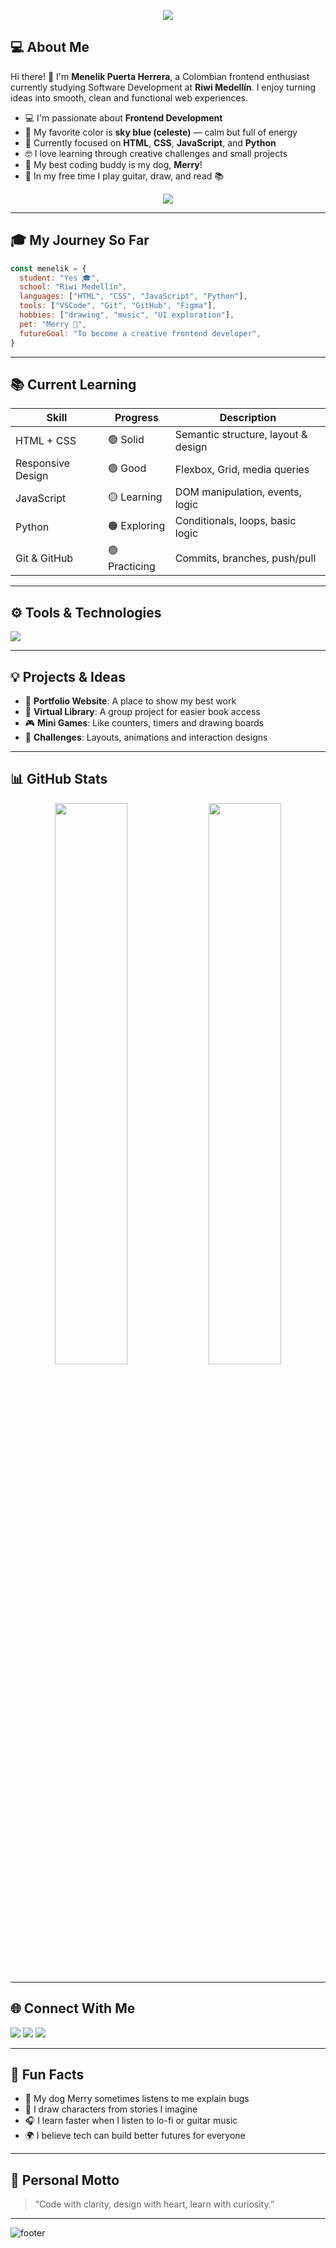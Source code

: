 <!-- Banner animado con celeste -->
<p align="center">
  <img src="https://readme-typing-svg.demolab.com?font=Fira+Code&size=25&pause=1000&color=00CFFF&center=true&vCenter=true&width=435&lines=Hi%2C+I'm+Menelik;Frontend+Enthusiast+%F0%9F%92%BB;From+Colombia+%F0%9F%87%A8%F0%9F%87%B4;Welcome+to+my+GitHub+Profile!">
</p>

## 💻 About Me

Hi there! 👋 I'm **Menelik Puerta Herrera**, a Colombian frontend enthusiast currently studying Software Development at **Riwi Medellín**. I enjoy turning ideas into smooth, clean and functional web experiences.  

- 💻 I'm passionate about **Frontend Development**  
- 🌈 My favorite color is **sky blue (celeste)** — calm but full of energy  
- 🎯 Currently focused on **HTML**, **CSS**, **JavaScript**, and **Python**  
- 🤓 I love learning through creative challenges and small projects  
- 🐶 My best coding buddy is my dog, **Merry**!  
- 🎸 In my free time I play guitar, draw, and read 📚

<p align="center">
  <img src="https://i.pinimg.com/originals/02/c9/38/02c9380ff2e9d8c384fdbb0066c2e08d.gif">
</p>

---

## 🎓 My Journey So Far

```js
const menelik = {
  student: "Yes 🎓",
  school: "Riwi Medellín",
  languages: ["HTML", "CSS", "JavaScript", "Python"],
  tools: ["VSCode", "Git", "GitHub", "Figma"],
  hobbies: ["drawing", "music", "UI exploration"],
  pet: "Merry 🐶",
  futureGoal: "To become a creative frontend developer",
}
```

---

## 📚 Current Learning

| Skill               | Progress   | Description                              |
|--------------------|------------|------------------------------------------|
| HTML + CSS         | 🟢 Solid    | Semantic structure, layout & design      |
| Responsive Design  | 🟢 Good     | Flexbox, Grid, media queries             |
| JavaScript         | 🟡 Learning | DOM manipulation, events, logic          |
| Python             | 🟠 Exploring| Conditionals, loops, basic logic         |
| Git & GitHub       | 🟢 Practicing| Commits, branches, push/pull             |

---

## ⚙️ Tools & Technologies

<p>
  <img src="https://skillicons.dev/icons?i=html,css,js,python,git,github,vscode,figma&theme=light" />
</p>

---

## 💡 Projects & Ideas

- 🚀 **Portfolio Website**: A place to show my best work
- 📘 **Virtual Library**: A group project for easier book access
- 🎮 **Mini Games**: Like counters, timers and drawing boards
- 🧩 **Challenges**: Layouts, animations and interaction designs

---

## 📊 GitHub Stats

<p align="center">
  <img src="https://github-readme-stats.vercel.app/api?username=menelikph&show_icons=true&theme=blue-green&hide_border=true" width="48%"/>
  <img src="https://github-readme-streak-stats.herokuapp.com/?user=menelikph&theme=blue-green&hide_border=true" width="48%"/>
</p>

---

## 🌐 Connect With Me

<p>
  <a href="mailto:your.email@example.com"><img src="https://img.shields.io/badge/Email-00CFFF?style=for-the-badge&logo=gmail&logoColor=white"/></a>
  <a href="https://linkedin.com/in/yourlinkedin"><img src="https://img.shields.io/badge/LinkedIn-0077B5?style=for-the-badge&logo=linkedin&logoColor=white"/></a>
  <a href="https://github.com/menelikph"><img src="https://img.shields.io/badge/GitHub-171717?style=for-the-badge&logo=github&logoColor=white"/></a>
</p>

---

## 🐶 Fun Facts

- 🐾 My dog Merry sometimes listens to me explain bugs
- 🎨 I draw characters from stories I imagine
- 🎧 I learn faster when I listen to lo-fi or guitar music
- 🌍 I believe tech can build better futures for everyone

---

## 🎨 Personal Motto

> “Code with clarity, design with heart, learn with curiosity.”

---

![footer](https://capsule-render.vercel.app/api?type=waving&color=00CFFF&height=120&section=footer)
